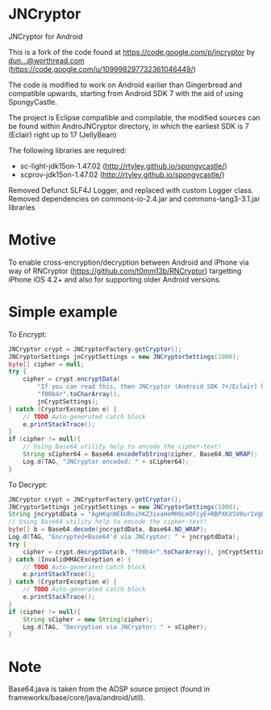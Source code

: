 JNCryptor
=========

JNCryptor for Android 

This is a fork of the code found at https://code.google.com/p/jncryptor by dun...@worthread.com (https://code.google.com/u/109998297732361046449/)

The code is modified to work on Android earlier than Gingerbread and compatible upwards, starting from Android SDK 7 with the aid of using SpongyCastle.

The project is Eclipse compatible and compilable, the modified sources can be found within AndroJNCryptor directory, in which the earliest SDK is 7 (Eclair) right up to 17 (JellyBean)

The following libraries are required:

 - sc-light-jdk15on-1.47.02 (http://rtyley.github.io/spongycastle/)
 - scprov-jdk15on-1.47.02 (http://rtyley.github.io/spongycastle/)

 
 Removed Defunct SLF4J Logger, and replaced with custom Logger class.
 Removed dependencies on commons-io-2.4.jar and commons-lang3-3.1.jar libraries
 
# Motive

To enable cross-encryption/decryption between Android and iPhone via way of RNCryptor (https://github.com/t0mm13b/RNCryptor) targetting iPhone iOS 4.2+ and also for supporting older Android versions.

# Simple example

To Encrypt:

```java
JNCryptor crypt = JNCryptorFactory.getCryptor();
JNCryptorSettings jnCryptSettings = new JNCryptorSettings(1000);
byte[] cipher = null;
try {
	cipher = crypt.encryptData(
		"If you can read this, then JNCryptor (Android SDK 7+/Eclair) has worked. The quick brown fox jumped over the lazy dog and ran away".getBytes(), 
		"f00b4r".toCharArray(),
		jnCryptSettings);
} catch (CryptorException e) {
	// TODO Auto-generated catch block
	e.printStackTrace();
}
if (cipher != null){
	// Using Base64 utility help to encode the cipher-text!
	String sCipher64 = Base64.encodeToString(cipher, Base64.NO_WRAP);
	Log.d(TAG, "JNCryptor encoded: " + sCipher64);
}
```

To Decrypt:

```java
JNCryptor crypt = JNCryptorFactory.getCryptor();
JNCryptorSettings jnCryptSettings = new JNCryptorSettings(1000);
String jncryptdData = "AgHKqnNEbURnihKZ3ixaHeMH9LmOFcyE+RBPXKXSV0ur1VgD+hdyMIeVfB1c3qksK8DOMFkKNRbP1aClavcCTUlQVGC1xphb0hisTJBsBQM9ppmBJcRx7tVwg9Q4Z+tjMvM+M8wGAkyrK0EKDF1yKLKZlIwTAd8TES7LR8Ww1FfuxuBrZMQqio8F2rzFJ4Ekn/vsB7mDL8UpYhu9ocUNqtJpEiL1ReW2Z4fNBpoZkkdEgoMzb5AAU0Ci3yJf2mAsCug=";
// Using Base64 utility help to encode the cipher-text!
byte[] b = Base64.decode(jncryptdData, Base64.NO_WRAP);
Log.d(TAG, "Encrypted+Base64'd via JNCryptor: " + jncryptdData);
try {
	cipher = crypt.decryptData(b, "f00b4r".toCharArray(), jnCryptSettings);
} catch (InvalidHMACException e) {
	// TODO Auto-generated catch block
	e.printStackTrace();
} catch (CryptorException e) {
	// TODO Auto-generated catch block
	e.printStackTrace();
}
if (cipher != null){
	String sCipher = new String(cipher);
	Log.d(TAG, "Decryption via JNCryptor: " + sCipher);
}
```

# Note

Base64.java is taken from the AOSP source project (found in frameworks/base/core/java/android/util).
